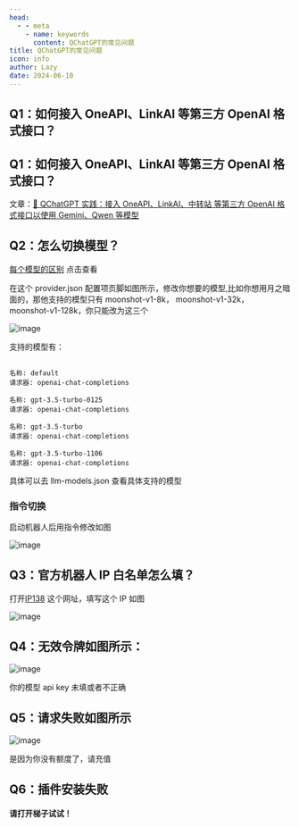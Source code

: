 ```yaml
---
head:
  - - meta
    - name: keywords
      content: QChatGPT的常见问题
title: QChatGPT的常见问题
icon: info
author: Lazy
date: 2024-06-10
---
```


## Q1：如何接入 OneAPI、LinkAI 等第三方 OpenAI 格式接口？
## Q1：如何接入 OneAPI、LinkAI 等第三方 OpenAI 格式接口？

文章：[📖 QChatGPT 实践：接入 OneAPI、LinkAI、中转站 等第三方 OpenAI 格式接口以使用 Gemini、Qwen 等模型](https://rockchin.top/?p=295)

## Q2：怎么切换模型？

[每个模型的区别](https://thelazy.cn/2024/06/27/AIGC/) 点击查看

在这个 provider.json 配置项页脚如图所示，修改你想要的模型,比如你想用月之暗面的，那他支持的模型只有 moonshot-v1-8k， moonshot-v1-32k， moonshot-v1-128k，你只能改为这三个

![image](/assets/image/error_q2_1.png)

支持的模型有：

```[bot] 模型列表:

名称: default
请求器: openai-chat-completions

名称: gpt-3.5-turbo-0125
请求器: openai-chat-completions

名称: gpt-3.5-turbo
请求器: openai-chat-completions

名称: gpt-3.5-turbo-1106
请求器: openai-chat-completions

```

具体可以去 llm-models.json 查看具体支持的模型

### 指令切换

启动机器人后用指令修改如图

![image](/assets/image/error_q2_2.png)

## Q3：官方机器人 IP 白名单怎么填？

打开[IP138](https://ip38.com/) 这个网址，填写这个 IP 如图

![image](/assets/image/error_q4.png)

## Q4：无效令牌如图所示：

![image](/assets/image/error_q4.png)

你的模型 api key 未填或者不正确

## Q5：请求失败如图所示

![image](/assets/image/error_q5.png)

是因为你没有额度了，请充值

## Q6：插件安装失败

#### 请打开梯子试试！
